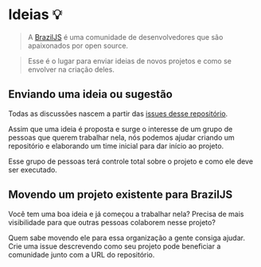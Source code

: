 # Ideias :bulb:

> A [BrazilJS](http://braziljs.org/) é uma comunidade de desenvolvedores que são apaixonados por open source.

> Esse é o lugar para enviar ideias de novos projetos e como se envolver na criação deles.

## Enviando uma ideia ou sugestão

Todas as discussões nascem a partir das [issues desse repositório](https://github.com/braziljs/ideias/issues).

Assim que uma ideia é proposta e surge o interesse de um grupo de pessoas que querem trabalhar nela, nós podemos ajudar criando um repositório e elaborando um time inicial para dar início ao projeto.

Esse grupo de pessoas terá controle total sobre o projeto e como ele deve ser executado.

## Movendo um projeto existente para BrazilJS

Você tem uma boa ideia e já começou a trabalhar nela? Precisa de mais visibilidade para que outras pessoas colaborem nesse projeto?

Quem sabe movendo ele para essa organização a gente consiga ajudar. Crie uma issue descrevendo como seu projeto pode beneficiar a comunidade junto com a URL do repositório.
